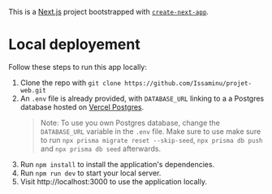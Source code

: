This is a [Next.js](https://nextjs.org/) project bootstrapped with [`create-next-app`](https://github.com/vercel/next.js/tree/canary/packages/create-next-app).

# Local deployement

Follow these steps to run this app locally:

1. Clone the repo with `git clone https://github.com/Issaminu/projet-web.git`
2. An `.env` file is already provided, with `DATABASE_URL` linking to a a Postgres database hosted on [Vercel Postgres](https://vercel.com/storage/postgres).
   > Note: To use you own Postgres database, change the `DATABASE_URL` variable in the `.env` file. Make sure to use make sure to run `npx prisma migrate reset --skip-seed`, `npx prisma db push` and `npx prisma db seed` afterwards.
3. Run `npm install` to install the application's dependencies.
4. Run `npm run dev` to start your local server.
5. Visit http://localhost:3000 to use the application locally.
